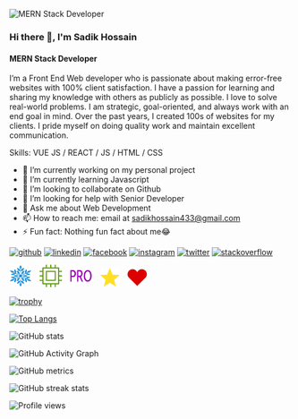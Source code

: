 ![MERN Stack Developer](https://scontent.fjsr8-1.fna.fbcdn.net/v/t1.6435-9/201178279_311721457269154_8705927081394896834_n.jpg?_nc_cat=104&ccb=1-5&_nc_sid=174925&_nc_eui2=AeFsmaajHEHIiOdiPYZ7qzC4zHzS_uUPKmzMfNL-5Q8qbKpDs0Or5Dl2YIGjs1HQ0QZwpcy8ixfDDM2oCLKz_NtT&_nc_ohc=fcZpVXBq4ZsAX-B9bAT&_nc_oc=AQkoQGkdxNNX4zL-mobBb9fs1UjK0wsmsdHHcuoMObpS-XZHPFI6njLmFAKuc3oTAzE&_nc_ht=scontent.fjsr8-1.fna&oh=00_AT8OLqNtPPLqBQVDGfQeODk8EemAQmHp9Wb30tqLKVOLjQ&oe=628FB8B3)

### Hi there 👋, I'm Sadik Hossain
#### MERN Stack Developer


I’m a Front End Web developer who is passionate about making error-free websites with 100% client satisfaction. I have a passion for learning and sharing my knowledge with others as publicly as possible. I love to solve real-world problems. I am strategic, goal-oriented, and always work with an end goal in mind. Over the past years, I created 100s of websites for my clients. I pride myself on doing quality work and maintain excellent communication.

Skills: VUE JS / REACT / JS / HTML / CSS

- 🔭 I’m currently working on my personal project 
- 🌱 I’m currently learning Javascript 
- 👯 I’m looking to collaborate on Github 
- 🤔 I’m looking for help with Senior Developer 
- 💬 Ask me about Web Development 
- 📫 How to reach me: email at sadikhossain433@gmail.com 
- ⚡ Fun fact: Nothing fun fact about me😂 


[<img src='https://cdn.jsdelivr.net/npm/simple-icons@3.0.1/icons/github.svg' alt='github' height='40'>](https://github.com/sadikhossain69)  [<img src='https://cdn.jsdelivr.net/npm/simple-icons@3.0.1/icons/linkedin.svg' alt='linkedin' height='40'>](https://www.linkedin.com/in/sadik-hossain-520848237/)  [<img src='https://cdn.jsdelivr.net/npm/simple-icons@3.0.1/icons/facebook.svg' alt='facebook' height='40'>](https://www.facebook.com/sadik.joarder.39)  [<img src='https://cdn.jsdelivr.net/npm/simple-icons@3.0.1/icons/instagram.svg' alt='instagram' height='40'>](https://www.instagram.com/sadikhossain376/)  [<img src='https://cdn.jsdelivr.net/npm/simple-icons@3.0.1/icons/twitter.svg' alt='twitter' height='40'>](https://twitter.com/JoarderSadik)  [<img src='https://cdn.jsdelivr.net/npm/simple-icons@3.0.1/icons/stackoverflow.svg' alt='stackoverflow' height='40'>](https://stackoverflow.com/users/18740616/dev-sadik)  

<a href='https://archiveprogram.github.com/'><img src='https://raw.githubusercontent.com/acervenky/animated-github-badges/master/assets/acbadge.gif' width='40' height='40'></a> <a href='https://docs.github.com/en/developers'><img src='https://raw.githubusercontent.com/acervenky/animated-github-badges/master/assets/devbadge.gif' width='40' height='40'></a> <a href='https://github.com/pricing'><img src='https://raw.githubusercontent.com/acervenky/animated-github-badges/master/assets/pro.gif' width='40' height='40'></a> <a href='https://stars.github.com/'><img src='https://raw.githubusercontent.com/acervenky/animated-github-badges/master/assets/starbadge.gif' width='35' height='35'></a> <a href='https://docs.github.com/en/github/supporting-the-open-source-community-with-github-sponsors'><img src='https://raw.githubusercontent.com/acervenky/animated-github-badges/master/assets/sponsorbadge.gif' width='35' height='35'></a> 

[![trophy](https://github-profile-trophy.vercel.app/?username=sadikhossain69)](https://github.com/ryo-ma/github-profile-trophy)

[![Top Langs](https://github-readme-stats.vercel.app/api/top-langs/?username=sadikhossain69)](https://github.com/anuraghazra/github-readme-stats)

![GitHub stats](https://github-readme-stats.vercel.app/api?username=sadikhossain69&show_icons=true&count_private=true)  

![GitHub Activity Graph](https://activity-graph.herokuapp.com/graph?username=sadikhossain69)  

![GitHub metrics](https://metrics.lecoq.io/sadikhossain69)  

![GitHub streak stats](https://github-readme-streak-stats.herokuapp.com/?user=sadikhossain69)  

![Profile views](https://gpvc.arturio.dev/sadikhossain69)  

